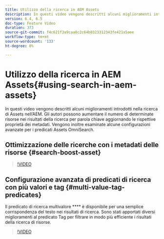 ```yaml
---
title: Utilizzo della ricerca in AEM Assets
description: In questi video vengono descritti alcuni miglioramenti introdotti nella ricerca di Assets nell’AEM. Gli autori possono aumentare il numero di determinate risorse nei risultati della ricerca per parola chiave aggiornando le rispettive proprietà dei metadati. Vengono inoltre esaminate alcune configurazioni avanzate per i predicati Assets OmniSearch.
version: 6.4, 6.5
doc-type: Feature Video
duration: 373
source-git-commit: f4c621f3a9caa8c2c64b8323312343fe421a5aee
workflow-type: tm+mt
source-wordcount: '133'
ht-degree: 0%

---
```



# Utilizzo della ricerca in AEM Assets{#using-search-in-aem-assets}

In questi video vengono descritti alcuni miglioramenti introdotti nella ricerca di Assets nell’AEM. Gli autori possono aumentare il numero di determinate risorse nei risultati della ricerca per parola chiave aggiornando le rispettive proprietà dei metadati. Vengono inoltre esaminate alcune configurazioni avanzate per i predicati Assets OmniSearch.

## Ottimizzazione delle ricerche con i metadati delle risorse {#search-boost-asset}

>[!VIDEO](https://video.tv.adobe.com/v/16766?quality=12&learn=on)

## Configurazione avanzata di predicati di ricerca con più valori e tag {#multi-value-tag-predicates}

Il predicato di ricerca multivalore **** è disponibile per una semplice corrispondenza del testo nei risultati di ricerca. Sono stati apportati diversi miglioramenti al predicato Tag per filtrare in modo più efficiente i risultati della ricerca di risorse.

>[!VIDEO](https://video.tv.adobe.com/v/16457?quality=12&learn=on)
